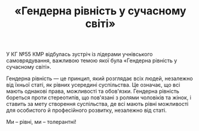 ﻿---
title: «Гендерна рівність у сучасному світі»
---

У КГ №55 КМР відбулась зустріч із лідерами учнівського самоврядування, важливою темою якої була «Гендерна рівність у сучасному світі».

Гендерна рівність — це принцип, який розглядає всіх людей, незалежно від їхньої статі, як рівних усередині суспільства. Це означає, що всі мають однакові права, можливості та обов'язки. Гендерна рівність бореться проти стереотипів, що пов'язані з ролями чоловіків та жінок, і ставить за мету створення суспільства, де всі мають рівні можливості для особистого й професійного розвитку, незалежно від статі.

Ми – рівні, ми – толерантні!

<slideshow />
